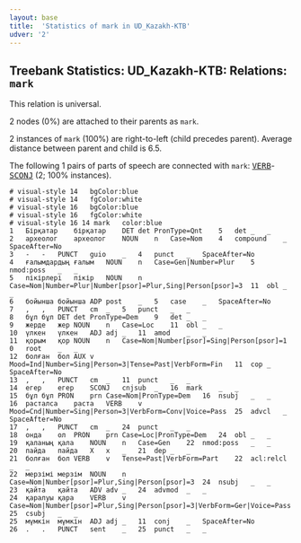 ```yaml
---
layout: base
title:  'Statistics of mark in UD_Kazakh-KTB'
udver: '2'
---
```


## Treebank Statistics: UD_Kazakh-KTB: Relations: `mark`

This relation is universal.

2 nodes (0%) are attached to their parents as `mark`.

2 instances of `mark` (100%) are right-to-left (child precedes parent).
Average distance between parent and child is 6.5.

The following 1 pairs of parts of speech are connected with `mark`: <tt><a href="kk_ktb-pos-VERB.html">VERB</a></tt>-<tt><a href="kk_ktb-pos-SCONJ.html">SCONJ</a></tt> (2; 100% instances).


~~~ conllu
# visual-style 14	bgColor:blue
# visual-style 14	fgColor:white
# visual-style 16	bgColor:blue
# visual-style 16	fgColor:white
# visual-style 16 14 mark	color:blue
1	Бірқатар	бірқатар	DET	det	PronType=Qnt	5	det	_	_
2	археолог	археолог	NOUN	n	Case=Nom	4	compound	_	SpaceAfter=No
3	-	-	PUNCT	guio	_	4	punct	_	SpaceAfter=No
4	ғалымдардың	ғалым	NOUN	n	Case=Gen|Number=Plur	5	nmod:poss	_	_
5	пікірлері	пікір	NOUN	n	Case=Nom|Number=Plur|Number[psor]=Plur,Sing|Person[psor]=3	11	obl	_	_
6	бойынша	бойынша	ADP	post	_	5	case	_	SpaceAfter=No
7	,	,	PUNCT	cm	_	5	punct	_	_
8	бұл	бұл	DET	det	PronType=Dem	9	det	_	_
9	жерде	жер	NOUN	n	Case=Loc	11	obl	_	_
10	үлкен	үлкен	ADJ	adj	_	11	amod	_	_
11	қорым	қор	NOUN	n	Case=Nom|Number[psor]=Sing|Person[psor]=1	0	root	_	_
12	болған	бол	AUX	v	Mood=Ind|Number=Sing|Person=3|Tense=Past|VerbForm=Fin	11	cop	_	SpaceAfter=No
13	,	,	PUNCT	cm	_	11	punct	_	_
14	егер	егер	SCONJ	cnjsub	_	16	mark	_	_
15	бұл	бұл	PRON	prn	Case=Nom|PronType=Dem	16	nsubj	_	_
16	расталса	раста	VERB	v	Mood=Cnd|Number=Sing|Person=3|VerbForm=Conv|Voice=Pass	25	advcl	_	SpaceAfter=No
17	,	,	PUNCT	cm	_	24	punct	_	_
18	онда	ол	PRON	prn	Case=Loc|PronType=Dem	24	obl	_	_
19	қаланың	қала	NOUN	n	Case=Gen	22	nmod:poss	_	_
20	пайда	пайда	X	x	_	21	dep	_	_
21	болған	бол	VERB	v	Tense=Past|VerbForm=Part	22	acl:relcl	_	_
22	мерзімі	мерзім	NOUN	n	Case=Nom|Number[psor]=Plur,Sing|Person[psor]=3	24	nsubj	_	_
23	қайта	қайта	ADV	adv	_	24	advmod	_	_
24	қаралуы	қара	VERB	v	Case=Nom|Number[psor]=Plur,Sing|Person[psor]=3|VerbForm=Ger|Voice=Pass	25	csubj	_	_
25	мүмкін	мүмкін	ADJ	adj	_	11	conj	_	SpaceAfter=No
26	.	.	PUNCT	sent	_	25	punct	_	_

~~~


